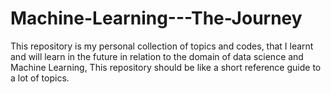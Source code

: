 # Machine-Learning---The-Journey
This repository is my personal collection of topics and codes, that I learnt and will learn in the future in relation to the domain of data science and Machine Learning, This repository should be like a short reference guide to a lot of topics.
